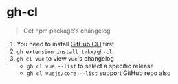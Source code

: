 # gh-cl

> Get npm package's changelog

1. You need to install [GitHub CLI](https://cli.github.com/) first
2. `gh extension install tmkx/gh-cl`
3. `gh cl vue` to view `vue`'s changelog
    - `gh cl vue --list` to select a specific release
    - `gh cl vuejs/core --list` support GitHub repo also
